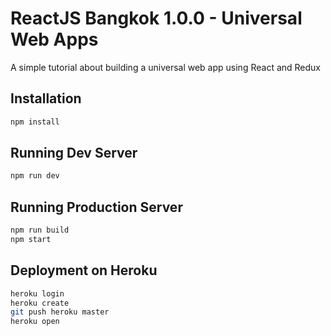 # ReactJS Bangkok 1.0.0 - Universal Web Apps
A simple tutorial about building a universal web app using React and Redux

## Installation
```bash
npm install
```

## Running Dev Server
```bash
npm run dev
```

## Running Production Server

```bash
npm run build
npm start
```

## Deployment on Heroku

```bash
heroku login
heroku create
git push heroku master
heroku open
```
